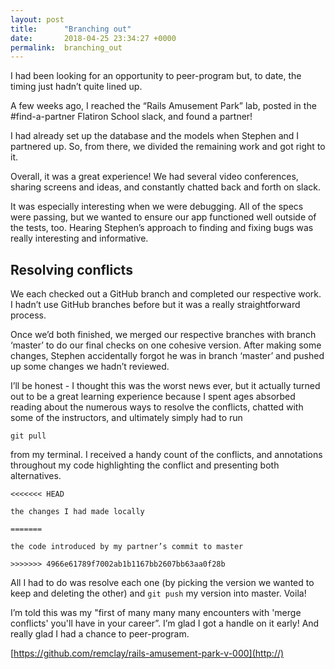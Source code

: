 ```yaml
---
layout: post
title:      "Branching out"
date:       2018-04-25 23:34:27 +0000
permalink:  branching_out
---
```



I had been looking for an opportunity to peer-program but, to date, the timing just hadn’t quite lined up.

A few weeks ago, I reached the “Rails Amusement Park” lab, posted in the #find-a-partner Flatiron School slack, and found a partner!

I had already set up the database and the models when Stephen and I partnered up. So, from there, we divided the remaining work and got right to it.

Overall, it was a great experience! We had several video conferences, sharing screens and ideas, and constantly chatted back and forth on slack.

It was especially interesting when we were debugging. All of the specs were passing, but we wanted to ensure our app functioned well outside of the tests, too. Hearing Stephen’s approach to finding and fixing bugs was really interesting and  informative.

## Resolving conflicts

We each checked out a GitHub branch and completed our respective work. I hadn’t use GitHub branches before but it was a really straightforward process.

Once we’d both finished, we merged our respective branches with branch ‘master’ to do our final checks on one cohesive version. After making some changes, Stephen accidentally forgot he was in branch ‘master’ and pushed up some changes we hadn’t reviewed.

I’ll be honest - I thought this was the worst news ever, but it actually turned out to be a great learning experience because I spent ages absorbed reading about the numerous ways to resolve the conflicts, chatted with some of the instructors, and ultimately simply had to run

```
git pull
```

from my terminal. I received a handy count of the conflicts, and annotations throughout my code highlighting the conflict and presenting both alternatives.

```
<<<<<<< HEAD

the changes I had made locally

=======

the code introduced by my partner’s commit to master

>>>>>>> 4966e61789f7002ab1b1167bb2607bb63aa0f28b
```

All I had to do was resolve each one (by picking the version we wanted to keep and deleting the other) and ```git push``` my version into master. Voila!

I’m told this was my "first of many many many encounters with 'merge conflicts' you'll have in your career”. I’m glad I got a handle on it early! And really glad I had a chance to peer-program.

[https://github.com/remclay/rails-amusement-park-v-000](http://)

